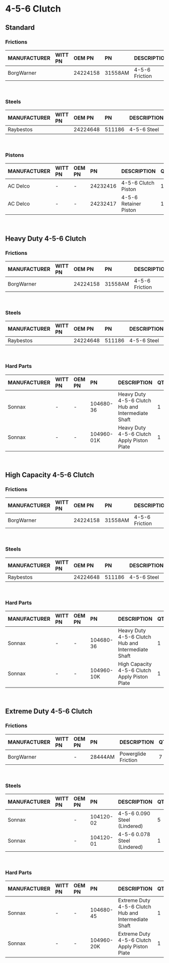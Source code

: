 # 4-5-6 Clutch

## Standard

### Frictions

| MANUFACTURER | WITT PN | OEM PN | PN | DESCRIPTION | QTY |
| :- | :- | :- | :- | :- | :- |
| BorgWarner |  | 24224158 | 31558AM | 4-5-6 Friction | 6 |

&nbsp;

### Steels

| MANUFACTURER | WITT PN | OEM PN | PN | DESCRIPTION | QTY |
| :- | :- | :- | :- | :- | :- |
| Raybestos |  | 24224648 | 511186 | 4-5-6 Steel | 6 |

&nbsp;

### Pistons

| MANUFACTURER | WITT PN | OEM PN | PN | DESCRIPTION | QTY |
| :- | :- | :- | :- | :- | :- |
| AC Delco | - | - | 24232416 | 4-5-6 Clutch Piston | 1 |
| AC Delco | - | - | 24232417 | 4-5-6 Retainer Piston | 1 |

&nbsp;
&nbsp;

## Heavy Duty 4-5-6 Clutch

### Frictions

| MANUFACTURER | WITT PN | OEM PN | PN | DESCRIPTION | QTY |
| :- | :- | :- | :- | :- | :- |
| BorgWarner |  | 24224158 | 31558AM | 4-5-6 Friction | 6 |

&nbsp;

### Steels

| MANUFACTURER | WITT PN | OEM PN | PN | DESCRIPTION | QTY |
| :- | :- | :- | :- | :- | :- |
| Raybestos |  | 24224648 | 511186 | 4-5-6 Steel | 6 |

&nbsp;

### Hard Parts

| MANUFACTURER | WITT PN | OEM PN | PN | DESCRIPTION | QTY |
| :- | :- | :- | :- | :- | :- |
| Sonnax | - | - | 104680-36 | Heavy Duty 4-5-6 Clutch Hub and Intermediate Shaft | 1 |
| Sonnax | - | - | 104960-01K | Heavy Duty 4-5-6 Clutch Apply Piston Plate | 1 |

&nbsp;
&nbsp;

## High Capacity 4-5-6 Clutch

### Frictions

| MANUFACTURER | WITT PN | OEM PN | PN | DESCRIPTION | QTY |
| :- | :- | :- | :- | :- | :- |
| BorgWarner |  | 24224158 | 31558AM | 4-5-6 Friction | 7 |

&nbsp;

### Steels

| MANUFACTURER | WITT PN | OEM PN | PN | DESCRIPTION | QTY |
| :- | :- | :- | :- | :- | :- |
| Raybestos |  | 24224648 | 511186 | 4-5-6 Steel | 6 |

&nbsp;

### Hard Parts

| MANUFACTURER | WITT PN | OEM PN | PN | DESCRIPTION | QTY |
| :- | :- | :- | :- | :- | :- |
| Sonnax | - | - | 104680-36 | Heavy Duty 4-5-6 Clutch Hub and Intermediate Shaft | 1 |
| Sonnax | - | - | 104960-10K | High Capacity 4-5-6 Clutch Apply Piston Plate | 1 |

&nbsp;
&nbsp;

## Extreme Duty 4-5-6 Clutch

### Frictions

| MANUFACTURER | WITT PN | OEM PN | PN | DESCRIPTION | QTY |
| :- | :- | :- | :- | :- | :- |
| BorgWarner |  | - | 28444AM | Powerglide Friction | 7 |

&nbsp;

### Steels

| MANUFACTURER | WITT PN | OEM PN | PN | DESCRIPTION | QTY |
| :- | :- | :- | :- | :- | :- |
| Sonnax |  | - | 104120-02 | 4-5-6 0.090 Steel (Lindered) | 5 |
| Sonnax |  | - | 104120-01 | 4-5-6 0.078 Steel (Lindered) | 1 |

&nbsp;

### Hard Parts

| MANUFACTURER | WITT PN | OEM PN | PN | DESCRIPTION | QTY |
| :- | :- | :- | :- | :- | :- |
| Sonnax | - | - | 104680-45 | Extreme Duty 4-5-6 Clutch Hub and Intermediate Shaft | 1 |
| Sonnax | - | - | 104960-20K | Extreme Duty 4-5-6 Clutch Apply Piston Plate | 1 |
